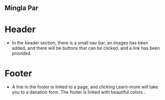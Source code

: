 ## Mingla Par
# Header
* In the header section, there is a small nav bar, an images has been added, and there will be buttons that can be clicked, and a link has been provided.
# Footer
* A line in the footer is linked to a page, and clicking Learn-more will take you to a danation form. The footer is linked with beautiful colors .